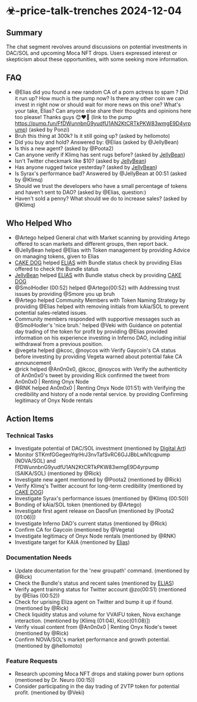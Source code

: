 # ☣-price-talk-trenches 2024-12-04

## Summary

The chat segment revolves around discussions on potential investments in DAC/SOL and upcoming Moca NFT drops. Users expressed interest or skepticism about these opportunities, with some seeking more information.

## FAQ

- @Elias did you found a new random CA of a porn actress to spam ? Did it run up? How much is the pump now? Is there any other coin we can invest in right now or should wait for more news on this one? What's your take, Elias? Can anyone else share their thoughts and opinions here too please! Thanks guys 😊❤️‍🔥
  (link to the pump https://pump.fun/FfDWunnbnG9yudfU1AN2KtCRTkPKW83wmgE9D4yrpump) (asked by Ponzi)
- Bruh this thing at 300k? Is it still going up? (asked by hellomoto)
- Did you buy and hold?
  Answered by: @Elias (asked by @JellyBean)
- Is this a new agent? (asked by @Poota2)
- Can anyone verify if Klimq has sent rugs before? (asked by [JellyBean](https://pump.fun/45F6V8BAyWHz9K1XDphpvkMDCun3YMahHzj9qr7Ponzi))
- Isn't Twitter checkmark like $10? (asked by [JellyBean](https://pump.fun/45F6V8BAyWHz9K1XDphpvkMDCun3YMahHzj9qr7Ponzi))
- Has anyone rugged twice yesterday? (asked by [JellyBean](https://pump.fun/45F6V8BAyWHz9K1XDphpvkMDCun3YMahHzj9qr7Ponzi))
- Is Syrax's performance bad? Answered by @JellyBean at 00:51 (asked by @Klimq)
- Should we trust the developers who have a small percentage of tokens and haven’t sent to DAO? (asked by @Elias, question:)
- Haven't sold a penny? What should we do to increase sales? (asked by @Klimq)

## Who Helped Who

- @Artego helped General chat with Market scanning by providing Artego offered to scan markets and different groups, then report back.
- @JellyBean helped @Elias with Token management by providing Advice on managing tokens, given to Elias
- [CAKE DOG](https://pump.fun/45F6V8BAyWHz9K1XDphpvkMDCun3YMahHzj9qr7Ponzi) helped [ELIAS](https://discord.com/users/@me) with Bundle status check by providing Elias offered to check the Bundle status
- [JellyBean](https://discord.com/users/@me) helped [ELIAS](https://discord.com/users/@me) with Bundle status check by providing [CAKE DOG](https://pump.fun/45F6V8BAyWHz9K1XDphpvkMDCun3YMahHzj9qr7Ponzi)
- @SmolHodler (00:52) helped @Artego(00:52) with Addressing trust issues by providing @Smore you up bruh
- @Artego helped Community Members with Token Naming Strategy by providing @Elias helped with removing initials from kAia/SOL to prevent potential sales-related issues.
- Community members responded with supportive messages such as @SmolHodler's 'nice bruh.' helped @Veki with Guidance on potential day trading of the token for profit by providing @Elias provided information on his experience investing in Inferno DAO, including initial withdrawal from a previous position.
- @vegeta helped @kcoc, @noycos with Verify Gaycoin's CA status before investing by providing Vegeta warned about potential fake CA announcement
- @rick helped @An0n0x0, @kcoc, @noycos with Verify the authenticity of An0n0x0's tweet by providing Rick confirmed the tweet from An0n0x0 | Renting Onyx Node
- @RNK helped An0n0x0 | Renting Onyx Node (01:51) with Verifying the credibility and history of a node rental service. by providing Confirming legitimacy of Onyx Node rentals

## Action Items

### Technical Tasks

- Investigate potential of DAC/SOL investment (mentioned by [Digital Art](https://pump.fun/9YQVYgU23JQDehDTRP3bNbpjFCLnyYTzsXjZhoPxpump))
- Monitor STKmfGGegeoYqrHrJ3nvTafSvRC6GJJBbLwN1cqpump (NOVA/SOL) and FfDWunnbnG9yudfU1AN2KtCRTkPKW83wmgE9D4yrpump (SAIKA/SOL) (mentioned by @Rick)
- Investigate new agent mentioned by @Poota2 (mentioned by @Rick)
- Verify Klimq's Twitter account for long-term credibility (mentioned by [CAKE DOG](https://pump.fun/45F5V8BAyWHz8K1XDphpqvkMDCun3YMahHzj9qr5pump))
- Investigate Syrax's performance issues (mentioned by @Klimq (00:50))
- Bonding of kAia/SOL token (mentioned by @Artego)
- Investigate first agent release on DaosFun (mentioned by [Poota2 (01:06)])
- Investigate Inferno DAO's current status (mentioned by @Rick)
- Confirm CA for Gaycoin (mentioned by @Vegeta)
- Investigate legitimacy of Onyx Node rentals (mentioned by @RNK)
- Investigate target for KAIA (mentioned by [Elias](02:15))

### Documentation Needs

- Update documentation for the 'new groupath' command. (mentioned by @Rick)
- Check the Bundle's status and recent sales (mentioned by [ELIAS](https://discord.com/users/@me))
- Verify agent training status for Twitter account @zo(00:51) (mentioned by @Elias (00:52))
- Check for uprising Eliza agent on Twitter and bump it up if found. (mentioned by @Rick)
- Check liquidity status and volume for VVAIFU token, Nova exchange interaction. (mentioned by [Klimq (01:04), Kcoc(01:08)])
- Verify visual content from @An0n0x0 | Renting Onyx Node's tweet (mentioned by @Rick)
- Confirm NOVA/SOL's market performance and growth potential. (mentioned by @hellomoto)

### Feature Requests

- Research upcoming Moca NFT drops and staking power burn options (mentioned by Dr. Neuro (00:15))
- Consider participating in the day trading of 2VTP token for potential profit. (mentioned by @Veki)
